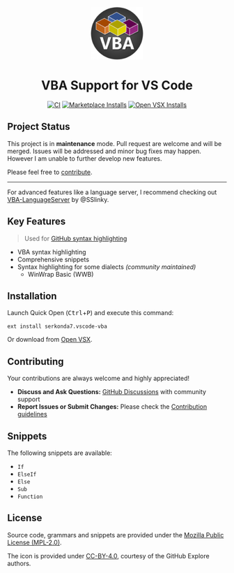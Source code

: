 <div align="center">

<img width="120" src="images/icon.png">
<h1>VBA Support for VS Code</h1>

[![CI][ci-badge]][ci-status]
[![Marketplace Installs][badge-installs-market]][vs-marketplace]
[![Open VSX Installs][badge-installs-vsx]][open-vsx]

</div>


## Project Status
This project is in **maintenance** mode. Pull request are welcome and will be merged.
Issues will be addressed and minor bug fixes may happen.
However I am unable to further develop new features.

Please feel free to [contribute](#contributing).

---

For advanced features like a language server,
I recommend checking out [VBA-LanguageServer][sslinky-vba-ls] by @SSlinky.


## Key Features
> Used for [GitHub syntax highlighting][gh-linguist]

- VBA syntax highlighting
- Comprehensive snippets
- Syntax highlighting for some dialects _(community maintained)_
   - WinWrap Basic (WWB)


## Installation
Launch Quick Open (<kbd>Ctrl</kbd>+<kbd>P</kbd>) and execute this command:
```
ext install serkonda7.vscode-vba
```

Or download from [Open VSX][open-vsx].


## Contributing
Your contributions are always welcome and highly appreciated!

- **Discuss and Ask Questions:** [GitHub Discussions][discussions] with community support
- **Report Issues or Submit Changes:** Please check the [Contribution guidelines](CONTRIBUTING.md)


## Snippets
The following snippets are available:
- `If`
- `ElseIf`
- `Else`
- `Sub`
- `Function`


## License
Source code, grammars and snippets are provided under the [Mozilla Public License (MPL-2.0)](LICENSE.txt).

The icon is provided under [CC-BY-4.0](images/LICENSE.txt), courtesy of the GitHub Explore authors.


<!-- links -->
[ci-badge]: https://github.com/serkonda7/vscode-vba/actions/workflows/ci.yml/badge.svg
[ci-status]: https://github.com/serkonda7/vscode-vba/actions/workflows/ci.yml

[badge-installs-market]: https://img.shields.io/visual-studio-marketplace/i/serkonda7.vscode-vba?label=Installs
[badge-installs-vsx]: https://img.shields.io/open-vsx/dt/serkonda7/vscode-vba?label=VSX%20downloads
[vs-marketplace]: https://marketplace.visualstudio.com/items?itemName=serkonda7.vscode-vba
[open-vsx]: https://open-vsx.org/extension/serkonda7/vscode-vba

[discussions]: https://github.com/serkonda7/vscode-vba/discussions

[gh-linguist]: https://github.com/github-linguist/linguist/tree/master/vendor

[sslinky-vba-ls]: https://github.com/SSlinky/VBA-LanguageServer
